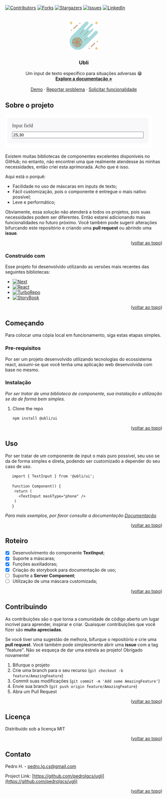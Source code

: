 <!-- Improved compatibility of back to top link: See: https://github.com/pedrolgcs/ubli/pull/73 -->
<a name="readme-top"></a>
<!--
*** Thanks for checking out the Best-README-Template. If you have a suggestion
*** that would make this better, please fork the repo and create a pull request
*** or simply open an issue with the tag "enhancement".
*** Don't forget to give the project a star!
*** Thanks again! Now go create something AMAZING! :D
-->

<!-- PROJECT SHIELDS -->
<!--
*** I'm using markdown "reference style" links for readability.
*** Reference links are enclosed in brackets [ ] instead of parentheses ( ).
*** See the bottom of this document for the declaration of the reference variables
*** for contributors-url, forks-url, etc. This is an optional, concise syntax you may use.
*** https://www.markdownguide.org/basic-syntax/#reference-style-links
-->
[![Contributors][contributors-shield]][contributors-url]
[![Forks][forks-shield]][forks-url]
[![Stargazers][stars-shield]][stars-url]
[![Issues][issues-shield]][issues-url]
[![LinkedIn][linkedin-shield]][linkedin-url]

<!-- PROJECT LOGO -->
<br />
<div align="center">
  <a href="https://github.com/pedrolgcs/ubli">
    <img src="images/logo.svg" alt="Logo" width="100" height="100">
  </a>

  <h3 align="center">Ubli</h3>

  <p align="center">
    Um input de texto específico para situações adversas 😁
    <br />
    <a href="https://github.com/pedrolgcs/ubli"><strong>Explore a documentação »</strong></a>
    <br />
    <br />
    <!-- Link To Storybook -->
    <a href="https://github.com/pedrolgcs/ubli">Demo</a> 
    ·
    <a href="https://github.com/pedrolgcs/ubli/issues">Reportar problema</a>
    ·
    <a href="https://github.com/pedrolgcs/ubli/issues">Solicitar funcionalidade</a>
  </p>
</div>

<!-- ABOUT THE PROJECT -->
## Sobre o projeto

<img src="images/screenshot.png" alt="Logo">

Existem muitas bibliotecas de componentes excelentes disponíveis no GitHub; no entanto, não encontrei uma que realmente atendesse às minhas necessidades, então criei esta aprimorada. Acho que é isso.

Aqui está o porquê:
* Facilidade no uso de máscaras em inputs de texto;
* Fácil customização, pois o componente é entregue o mais nativo possível;
* Leve e performático;

Obviamente, essa solução não atenderá a todos os projetos, pois suas necessidades podem ser diferentes. Então estarei adicionando mais funcionalidades no futuro próximo. Você também pode sugerir alterações bifurcando este repositório e criando uma **pull request** ou abrindo uma **issue**.

<p align="right">(<a href="#readme-top">voltar ao topo</a>)</p>

### Construído com

Esse projeto foi desenvolvido utilizando as versões mais recentes das seguintes bibliotecas:

* [![Next][Next.js]][Next-url]
* [![React][React.js]][React-url]
* [![TurboRepo][Turbo]][Turbo-url]
* [![StoryBook][Storybook]][Storybook-url]

<p align="right">(<a href="#readme-top">voltar ao topo</a>)</p>

<!-- GETTING STARTED -->
## Começando

Para colocar uma cópia local em funcionamento, siga estas etapas simples.

### Pre-requisitos

Por ser um projeto desenvolvido utilizando tecnologias do ecossistema react, assumi-se 
que você tenha uma aplicação web desenvolvida com base no mesmo.

### Instalação

_Por ser tratar de uma biblioteca de componente, sua instalação e utilização se da de forma bem simples._

1. Clone the repo
   ```sh
   npm install @ubli/ui
   ```

<p align="right">(<a href="#readme-top">voltar ao topo</a>)</p>

<!-- USAGE EXAMPLES -->
## Uso

Por ser tratar de um componente de input o mais puro possível, seu uso se da de forma simples e direta, 
podendo ser customizado a depender do seu caso de uso.

```tsx
   import { TextInput } from '@ubli/ui';

   function Component() {
    return (
      <TextInput maskType="phone" />
    )
   }
```

<!-- storybook link -->
_Para mais exemplos, por favor consulte a documentação [Documentação](https://example.com)_

<p align="right">(<a href="#readme-top">voltar ao topo</a>)</p>

<!-- ROADMAP -->
## Roteiro

- [x] Desenvolvimento do componente **TextInput**;
- [x] Suporte a máscaras;
- [x] Funções auxiliadoras;
- [x] Criação do storybook para documentação de uso;
- [ ] Suporte a **Server Component**;
- [ ] Utilização de uma máscara customizada;

<p align="right">(<a href="#readme-top">voltar ao topo</a>)</p>

<!-- CONTRIBUTING -->
## Contribuindo

As contribuições são o que torna a comunidade de código aberto um lugar incrível para aprender, inspirar e criar. Quaisquer contribuições que você fizer são **muito apreciadas**.

Se você tiver uma sugestão de melhora, bifurque o repositório e crie uma **pull request**. Você também pode simplesmente abrir uma **issue** com a tag "feature".
Não se esqueça de dar uma estrela ao projeto! Obrigado novamente!

1. Bifurque o projeto
2. Crie uma branch para o seu recurso (`git checkout -b feature/AmazingFeature`)
3. Commit suas modificações (`git commit -m 'Add some AmazingFeature'`)
4. Envie sua branch (`git push origin feature/AmazingFeature`)
5. Abra um Pull Request

<p align="right">(<a href="#readme-top">voltar ao topo</a>)</p>

<!-- LICENSE -->
## Licença

Distribuído sob a licença MIT

<p align="right">(<a href="#readme-top">voltar ao topo</a>)</p>

<!-- CONTACT -->
## Contato

Pedro H. - pedro.lg.cs@gmail.com

Project Link: [https://github.com/pedrolgcs/ugli](https://github.com/pedrolgcs/ugli)

<p align="right">(<a href="#readme-top">voltar ao topo</a>)</p>

<!-- MARKDOWN LINKS & IMAGES -->
<!-- https://www.markdownguide.org/basic-syntax/#reference-style-links -->
[contributors-shield]: https://img.shields.io/github/contributors/pedrolgcs/ubli.svg?style=for-the-badge
[contributors-url]: https://github.com/pedrolgcs/ubli/graphs/contributors
[forks-shield]: https://img.shields.io/github/forks/pedrolgcs/ubli.svg?style=for-the-badge
[forks-url]: https://github.com/pedrolgcs/ubli/network/members
[stars-shield]: https://img.shields.io/github/stars/pedrolgcs/ubli.svg?style=for-the-badge
[stars-url]: https://github.com/pedrolgcs/ubli/stargazers
[issues-shield]: https://img.shields.io/github/issues/pedrolgcs/ubli.svg?style=for-the-badge
[issues-url]: https://github.com/pedrolgcs/ubli/issues
[license-shield]: https://img.shields.io/github/license/pedrolgcs/ubli.svg?style=for-the-badge
[linkedin-shield]: https://img.shields.io/badge/-LinkedIn-black.svg?style=for-the-badge&logo=linkedin&colorB=555
[linkedin-url]: https://www.linkedin.com/in/pedro-lg/
[product-screenshot]: /images/screenshot.png
[Next.js]: https://img.shields.io/badge/next.js-20232A?style=for-the-badge&logo=nextdotjs
[Next-url]: https://nextjs.org/
[React.js]: https://img.shields.io/badge/React-20232A?style=for-the-badge&logo=react
[React-url]: https://reactjs.org/
[Turbo-url]: https://turbo.build/ 
[Turbo]: https://img.shields.io/badge/Turbo-20232A?style=for-the-badge&logo=turborepo
[Storybook-url]: https://storybook.js.org/
[Storybook]: https://img.shields.io/badge/Storybook-20232A?style=for-the-badge&logo=storybook
[Vue.js]: https://img.shields.io/badge/Vue.js-35495E?style=for-the-badge&logo=vuedotjs&logoColor=4FC08D
[Vue-url]: https://vuejs.org/
[Angular.io]: https://img.shields.io/badge/Angular-DD0031?style=for-the-badge&logo=angular&logoColor=white
[Angular-url]: https://angular.io/
[Svelte.dev]: https://img.shields.io/badge/Svelte-4A4A55?style=for-the-badge&logo=svelte&logoColor=FF3E00
[Svelte-url]: https://svelte.dev/
[Laravel.com]: https://img.shields.io/badge/Laravel-FF2D20?style=for-the-badge&logo=laravel&logoColor=white
[Laravel-url]: https://laravel.com
[Bootstrap.com]: https://img.shields.io/badge/Bootstrap-563D7C?style=for-the-badge&logo=bootstrap&logoColor=white
[Bootstrap-url]: https://getbootstrap.com
[JQuery.com]: https://img.shields.io/badge/jQuery-0769AD?style=for-the-badge&logo=jquery&logoColor=white
[JQuery-url]: https://jquery.com 